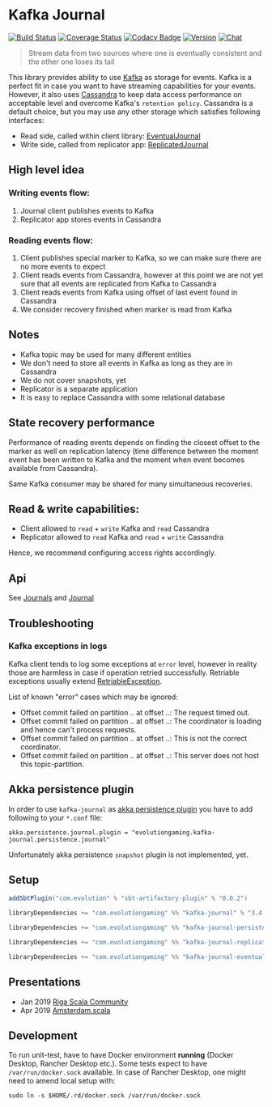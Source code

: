 # Kafka Journal 
[![Build Status](https://github.com/evolution-gaming/kafka-journal/actions/workflows/ci.yml/badge.svg?branch=master)](https://github.com/evolution-gaming/kafka-journal/actions?query=workflow%3ACI+branch%3Amaster)
[![Coverage Status](https://coveralls.io/repos/github/evolution-gaming/kafka-journal/badge.svg?branch=master)](https://coveralls.io/github/evolution-gaming/kafka-journal?branch=master)
[![Codacy Badge](https://app.codacy.com/project/badge/Grade/a391e347e329454e8f992717113ec1ec)](https://app.codacy.com/gh/evolution-gaming/kafka-journal/dashboard?utm_source=gh&utm_medium=referral&utm_content=&utm_campaign=Badge_grade)
[![Version](https://img.shields.io/badge/version-click-blue)](https://evolution.jfrog.io/artifactory/api/search/latestVersion?g=com.evolutiongaming&a=kafka-journal_2.13&repos=public)
[![Chat](https://badges.gitter.im/Join%20Chat.svg)](https://gitter.im/evolution-gaming/kafka-journal)

> Stream data from two sources where one is eventually consistent and the other one loses its tail

This library provides ability to use [Kafka](https://kafka.apache.org) as storage for events.
Kafka is a perfect fit in case you want to have streaming capabilities for your events.
However, it also uses [Cassandra](http://cassandra.apache.org) to keep data access performance on acceptable level and 
overcome Kafka's `retention policy`. 
Cassandra is a default choice, but you may use any other storage which satisfies following interfaces:
* Read side, called within client library: [EventualJournal](journal/src/main/scala/com/evolutiongaming/kafka/journal/eventual/EventualJournal.scala) 
* Write side, called from replicator app: [ReplicatedJournal](journal/src/main/scala/com/evolutiongaming/kafka/journal/eventual/ReplicatedJournal.scala) 

## High level idea

### Writing events flow:
1. Journal client publishes events to Kafka
2. Replicator app stores events in Cassandra

### Reading events flow:
1. Client publishes special marker to Kafka, so we can make sure there are no more events to expect
2. Client reads events from Cassandra, however at this point we are not yet sure that all events are replicated from 
   Kafka to Cassandra
3. Client reads events from Kafka using offset of last event found in Cassandra
4. We consider recovery finished when marker is read from Kafka

## Notes
* Kafka topic may be used for many different entities
* We don't need to store all events in Kafka as long as they are in Cassandra
* We do not cover snapshots, yet
* Replicator is a separate application
* It is easy to replace Cassandra with some relational database

## State recovery performance

Performance of reading events depends on finding the closest offset to the marker as well on replication latency (time 
difference between the moment event has been written to Kafka and the moment when event becomes available from
Cassandra).

Same Kafka consumer may be shared for many simultaneous recoveries.

## Read & write capabilities:
* Client allowed to `read` + `write` Kafka and `read` Cassandra
* Replicator allowed to `read` Kafka and `read` + `write` Cassandra

Hence, we recommend configuring access rights accordingly.

## Api

See [Journals](journal/src/main/scala/com/evolutiongaming/kafka/journal/Journals.scala) and 
[Journal](journal/src/main/scala/com/evolutiongaming/kafka/journal/Journal.scala)

## Troubleshooting

### Kafka exceptions in logs

Kafka client tends to log some exceptions at `error` level, however in reality those are harmless in case if operation
retried successfully. Retriable exceptions usually extend [RetriableException](https://github.com/apache/kafka/blob/trunk/clients/src/main/java/org/apache/kafka/common/errors/RetriableException.java).

List of known "error" cases which may be ignored:
* Offset commit failed on partition .. at offset ..: The request timed out.
* Offset commit failed on partition .. at offset ..: The coordinator is loading and hence can't process requests.
* Offset commit failed on partition .. at offset ..: This is not the correct coordinator.
* Offset commit failed on partition .. at offset ..: This server does not host this topic-partition. 

## Akka persistence plugin

In order to use `kafka-journal` as [akka persistence plugin](https://doc.akka.io/docs/akka/2.5/persistence.html#storage-plugins) 
you have to add following to your `*.conf` file:
```hocon
akka.persistence.journal.plugin = "evolutiongaming.kafka-journal.persistence.journal"
```

Unfortunately akka persistence `snapshot` plugin is not implemented, yet.

## Setup

```scala
addSbtPlugin("com.evolution" % "sbt-artifactory-plugin" % "0.0.2")

libraryDependencies += "com.evolutiongaming" %% "kafka-journal" % "3.4.0"

libraryDependencies += "com.evolutiongaming" %% "kafka-journal-persistence" % "3.4.0"

libraryDependencies += "com.evolutiongaming" %% "kafka-journal-replicator" % "3.4.0"

libraryDependencies += "com.evolutiongaming" %% "kafka-journal-eventual-cassandra" % "3.4.0"
```

## Presentations

* Jan 2019 [Riga Scala Community](https://www.meetup.com/Riga-Scala-Community/events/257926307)
* Apr 2019 [Amsterdam.scala](https://www.meetup.com/amsterdam-scala/events/260005066/)

## Development

To run unit-test, have to have Docker environment **running** (Docker Desktop, Rancher Desktop etc.). Some tests expect
to have `/var/run/docker.sock` available. In case of Rancher Desktop, one might need to amend local setup with:
```shell
sudo ln -s $HOME/.rd/docker.sock /var/run/docker.sock
```

